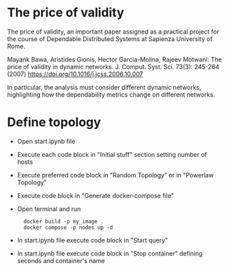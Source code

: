 # The price of validity
The price of validity, an important paper assigned as a practical project for the course of Dependable Distributed Systems at Sapienza University of Rome.

Mayank Bawa, Aristides Gionis, Hector Garcia-Molina, Rajeev Motwani:
The price of validity in dynamic networks. J. Comput. Syst. Sci. 73(3): 245-264 (2007)
https://doi.org/10.1016/j.jcss.2006.10.007

In particular, the analysis must consider different dynamic networks, highlighting how the dependability metrics change on different networks.

# Define topology
* Open start.ipynb file
* Execute each code block in "Initial stuff" section setting number of hosts
* Execute preferred code block in "Random Topology" or in "Powerlaw Topology"
* Execute code block in "Generate docker-compose file"
* Open terminal and run
        
        docker build -p my_image .
        docker compose -p nodes up -d

* In start.ipynb file execute code block in "Start query"
* In start.ipynb file execute code block in "Stop container" defining seconds and container's name
